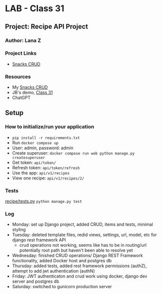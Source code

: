 # LAB - Class 31

## Project: Recipe API Project

### Author: Lana Z

### Project Links
- [Snacks CRUD](https://github.com/lana-z/snacks-crud)


### Resources
- My [Snacks CRUD](https://github.com/lana-z/snacks-crud)
- JB's demo, [Class 31](https://github.com/codefellows/seattle-code-python-401d24/tree/main/class-31/demo)
- ChatGPT

## Setup

### How to initialize/run your application

- `pip install -r requirements.txt`
- Run `docker compose up`
- User: admin, password: admin
- Create superuser: `docker compose run web python manage.py createsuperuser`
- Get token: `api/token/`
- Refresh token: `api/token/refresh`
- Use the app: `api/v1/recipes`
- View one recipe: `api/v1/recipes/2/`

### Tests

[recipe/tests.py](https://github.com/lana-z/django-snacks/blob/main/recipe/tests.py)
```python manage.py test```

### Log

- Monday: set up Django project, added CRUD, items and tests, minimal styling
- Tuesday: deleted template files, redid views, settings, url, model, etc for django rest framework API 
    - crud operations not working, seems like has to be in routing/url potentially root path but haven't been able to resolve yet
- Wednesday: finished CRUD operations/ Django REST Framework functionality, added Docker host and postgres db
- Thursday: added tests, added rest framework permissions (authZ), attempt to add jwt authentication (authN)
- Friday: JWT authenticaton and crud work using docker, django dev server and postgres db
- Saturday: switched to gunicorn production server
